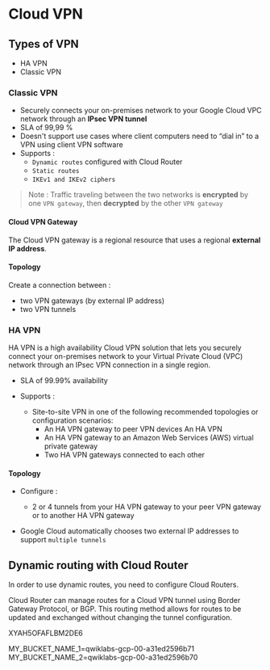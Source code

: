 # Cloud VPN

## Types of VPN

- HA VPN
- Classic VPN

### Classic VPN

- Securely connects your on-premises network to your Google Cloud VPC network through an **IPsec VPN tunnel**
- SLA of 99,99 %
- Doesn't support use cases where client computers need to “dial in” to a VPN using client VPN software
- Supports :
    - `Dynamic routes` configured with Cloud Router
    - `Static routes`
    - `IKEv1 and IKEv2 ciphers`

> Note : Traffic traveling between the two networks is **encrypted** by one `VPN gateway`, then **decrypted** by the other `VPN gateway`

#### Cloud VPN Gateway

The Cloud VPN gateway is a regional resource that uses a regional **external IP address**.

#### Topology

Create a connection between :

- two VPN gateways (by external IP address)
- two VPN tunnels

### HA VPN

HA VPN is a high availability Cloud VPN solution that lets you securely connect your on-premises network to your Virtual Private Cloud (VPC) network through an IPsec VPN connection in a single region.

- SLA of 99.99% availability

- Supports :
    -  Site-to-site VPN in one of the following recommended topologies or configuration scenarios:
        - An HA VPN gateway to peer VPN devices An HA VPN
        - An HA VPN gateway to an Amazon Web Services (AWS) virtual private gateway
        - Two HA VPN gateways connected to each other

#### Topology

- Configure :
    - 2 or 4 tunnels from your HA VPN gateway to your peer VPN gateway or to another HA VPN gateway

- Google Cloud automatically chooses two external IP addresses to support `multiple tunnels`

## Dynamic routing with Cloud Router

In order to use dynamic routes, you need to configure Cloud Routers.

Cloud Router can manage routes for a Cloud VPN tunnel using Border Gateway Protocol, or BGP.
This routing method allows for routes to be updated and exchanged without changing the tunnel configuration.

XYAH5OFAFLBM2DE6

MY_BUCKET_NAME_1=qwiklabs-gcp-00-a31ed2596b71
MY_BUCKET_NAME_2=qwiklabs-gcp-00-a31ed2596b70